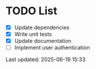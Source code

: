 # TODO List

- [x] Update dependencies
- [x] Write unit tests
- [x] Update documentation
- [ ] Implement user authentication

Last updated: 2025-06-19 15:33
